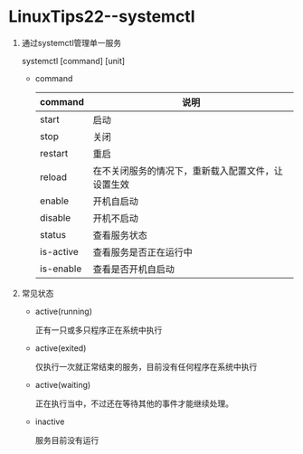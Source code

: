 # LinuxTips22--systemctl

1. 通过systemctl管理单一服务

   systemctl [command] [unit]

   + command

     | command   | 说明                                               |
     | --------- | -------------------------------------------------- |
     | start     | 启动                                               |
     | stop      | 关闭                                               |
     | restart   | 重启                                               |
     | reload    | 在不关闭服务的情况下，重新载入配置文件，让设置生效 |
     | enable    | 开机自启动                                         |
     | disable   | 开机不启动                                         |
     | status    | 查看服务状态                                       |
     | is-active | 查看服务是否正在运行中                             |
     | is-enable | 查看是否开机自启动                                 |

2. 常见状态

   + active(running)

     正有一只或多只程序正在系统中执行

   + active(exited)

     仅执行一次就正常结束的服务，目前没有任何程序在系统中执行

   + active(waiting)

     正在执行当中，不过还在等待其他的事件才能继续处理。

   + inactive

     服务目前没有运行

   
